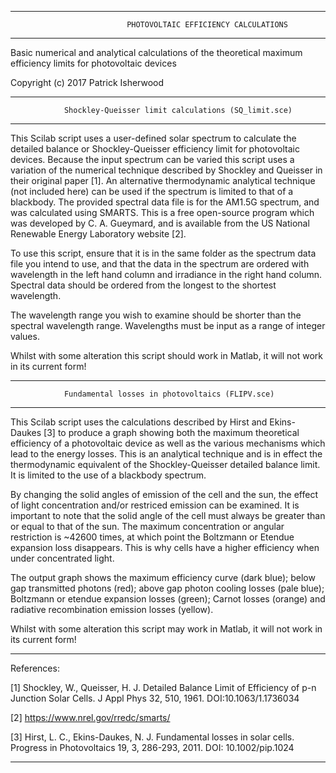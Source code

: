 *************************************************************************************************
    	              	      PHOTOVOLTAIC EFFICIENCY CALCULATIONS
*************************************************************************************************

Basic numerical and analytical calculations of the theoretical maximum efficiency limits for 
photovoltaic devices

Copyright (c) 2017 Patrick Isherwood

*************************************************************************************************
				Shockley-Queisser limit calculations (SQ_limit.sce)
*************************************************************************************************

This Scilab script uses a user-defined solar spectrum to calculate the detailed balance or
Shockley-Queisser efficiency limit for photovoltaic devices.  Because the input spectrum can
be varied this script uses a variation of the numerical technique described by Shockley and
Queisser in their original paper [1].  An alternative thermodynamic analytical technique (not 
included here) can be used if the spectrum is limited to that of a blackbody.  The provided 
spectral data file is for the AM1.5G spectrum, and was calculated using SMARTS.  This is a free 
open-source program which was developed by C. A. Gueymard, and is available from the US National 
Renewable Energy Laboratory website [2].

To use this script, ensure that it is in the same folder as the spectrum data file you intend 
to use, and that the data in the spectrum are ordered with wavelength in the left hand column
and irradiance in the right hand column.  Spectral data should be ordered from the longest to 
the shortest wavelength.

The wavelength range you wish to examine should be shorter than the spectral wavelength range.
Wavelengths must be input as a range of integer values.

Whilst with some alteration this script should work in Matlab, it will not work in its current
form!  

*************************************************************************************************
				Fundamental losses in photovoltaics (FLIPV.sce)
*************************************************************************************************

This Scilab script uses the calculations described by Hirst and Ekins-Daukes [3] to produce a 
graph showing both the maximum theoretical efficiency of a photovoltaic device as well as the 
various mechanisms which lead to the energy losses.  This is an analytical technique and is in 
effect the thermodynamic equivalent of the Shockley-Queisser detailed balance limit.  It is 
limited to the use of a blackbody spectrum.

By changing the solid angles of emission of the cell and the sun, the effect of light 
concentration and/or restriced emission can be examined.  It is important to note that the solid
angle of the cell must always be greater than or equal to that of the sun.  The maximum 
concentration or angular restriction is ~42600 times, at which point the Boltzmann or Etendue
expansion loss disappears.  This is why cells have a higher efficiency when under concentrated
light.  

The output graph shows the maximum efficiency curve (dark blue); below gap transmitted photons
(red); above gap photon cooling losses (pale blue); Boltzmann or etendue expansion losses 
(green); Carnot losses (orange) and radiative recombination emission losses (yellow).

Whilst with some alteration this script may work in Matlab, it will not work in its current
form!   

-------------------------------------------------------------------------------------------------

References:

[1] Shockley, W., Queisser, H. J.  Detailed Balance Limit of Efficiency of p-n Junction Solar
Cells.  J Appl Phys 32, 510, 1961.  DOI:10.1063/1.1736034

[2] https://www.nrel.gov/rredc/smarts/

[3] Hirst, L. C., Ekins-Daukes, N. J.  Fundamental losses in solar cells.  Progress in 
Photovoltaics 19, 3, 286-293, 2011.  DOI: 10.1002/pip.1024

-------------------------------------------------------------------------------------------------
